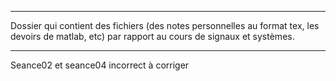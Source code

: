*****************************************************************************************************************************
                                                                                                                           
Dossier qui contient des fichiers (des notes personnelles au format tex, les devoirs de matlab, etc) par rapport au cours de signaux et systèmes.                                             
                                                                                                                           
*****************************************************************************************************************************

Seance02 et seance04 incorrect à corriger
